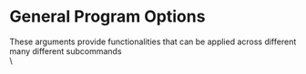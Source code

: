 # General Program Options

These arguments provide functionalities that can be applied across different many different subcommands\
\
